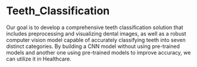 # Teeth_Classification
Our goal is to develop a comprehensive teeth classification solution that includes  preprocessing and visualizing dental images, as well as a robust computer vision model  capable of accurately classifying teeth into seven distinct categories.
By building a CNN model without using pre-trained models and another one using pre-trained models to improve accuracy, we can utilize it in Healthcare.
